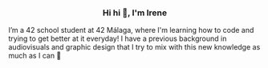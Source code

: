 <h3 align="center">Hi hi 👋, I'm Irene</h1>
<p align="left">I’m a 42 school student at 42 Málaga, where I'm learning how to code and trying to get better at it everyday! I have a previous background in audiovisuals and graphic design that I try to mix with this new knowledge as much as I can 🌺
</p>